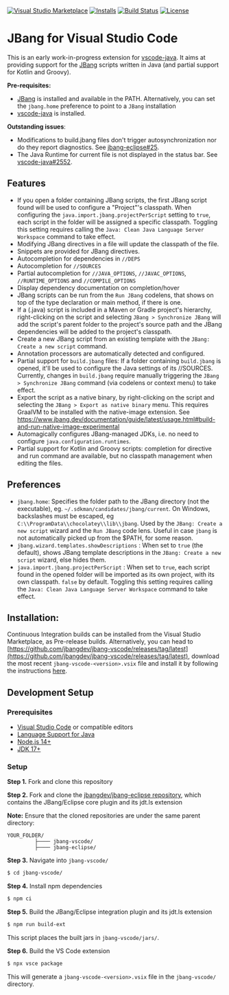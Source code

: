 [![Visual Studio Marketplace](https://img.shields.io/visual-studio-marketplace/v/jbangdev.jbang-vscode?style=for-the-badge&label=VS%20Marketplace&logo=visual-studio-code)](https://marketplace.visualstudio.com/items?itemName=jbangdev.jbang-vscode)
[![Installs](https://img.shields.io/visual-studio-marketplace/i/jbangdev.jbang-vscode?style=for-the-badge)](https://marketplace.visualstudio.com/items?itemName=jbangdev.jbang-vscode)
[![Build Status](https://img.shields.io/github/workflow/status/jbangdev/jbang-vscode/Build/main?style=for-the-badge)](https://github.com/jbangdev/jbang-vscode/actions?query=branch%3Amain)
[![License](https://img.shields.io/github/license/jbangdev/jbang-vscode?style=for-the-badge)](https://github.com/jbangdev/jbang-vscode/blob/main/LICENSE)

# JBang for Visual Studio Code
This is an early work-in-progress extension for [vscode-java](https://marketplace.visualstudio.com/items?itemName=redhat.java). It aims at providing support for the [JBang](https://www.jbang.dev/) scripts written in Java (and partial support for Kotlin and Groovy).

**Pre-requisites:**
- [JBang](https://www.jbang.dev/download/) is installed and available in the PATH. Alternatively, you can set the `jbang.home` preference to point to a `JBang` installation
- [vscode-java](https://marketplace.visualstudio.com/items?itemName=redhat.java) is installed.

**Outstanding issues**:
- Modifications to build.jbang files don't trigger autosynchronization nor do they report diagnostics. See [jbang-eclipse#25](https://github.com/jbangdev/jbang-eclipse/issues/25).
- The Java Runtime for current file is not displayed in the status bar. See [vscode-java#2552](https://github.com/redhat-developer/vscode-java/issues/2552).

## Features
- If you open a folder containing JBang scripts, the first JBang script found will be used to configure a "Project"'s classpath. When configuring the `java.import.jbang.projectPerScript` setting to `true`, each script in the folder will be assigned a specific classpath. Toggling this setting requires calling the `Java: Clean Java Language Server Workspace` command to take effect.
- Modifying JBang directives in a file will update the classpath of the file.
- Snippets are provided for JBang directives.
- Autocompletion for dependencies in `//DEPS` 
- Autocompletion for `//SOURCES` 
- Partial autocompletion for `//JAVA_OPTIONS`, `//JAVAC_OPTIONS`, `//RUNTIME_OPTIONS` and `//COMPILE_OPTIONS`
- Display dependency documentation on completion/hover
- JBang scripts can be run from the `Run JBang` codelens, that shows on top of the type declaration or main method, if there is one.
- If a (.java) script is included in a Maven or Gradle project's hierarchy, right-clicking on the script and selecting `JBang > Synchronize JBang` will add the script's parent folder to the project's source path and the JBang dependencies will be added to the project's classpath.
- Create a new JBang script from an existing template with the `JBang: Create a new script` command.
- Annotation processors are automatically detected and configured.
- Partial support for `build.jbang` files: If a folder containing `build.jbang` is opened, it'll be used to configure the Java settings of its //SOURCES. Currently, changes in `build.jbang` require manually triggering the `JBang > Synchronize JBang` command (via codelens or context menu) to take effect.
- Export the script as a native binary, by right-clicking on the script and selecting the `JBang > Export as native binary` menu. This requires GraalVM to be installed with the native-image extension. See https://www.jbang.dev/documentation/guide/latest/usage.html#build-and-run-native-image-experimental
- Automagically configures JBang-managed JDKs, i.e. no need to configure `java.configuration.runtimes`.
- Partial support for Kotlin and Groovy scripts: completion for directive and run command are available, but no classpath management when editing the files.

## Preferences
- `jbang.home`: Specifies the folder path to the JBang directory (not the executable), eg. `~/.sdkman/candidates/jbang/current`. On Windows, backslashes must be escaped, eg `C:\\ProgramData\\chocolatey\\lib\\jbang`. Used by the `JBang: Create a new script` wizard and the `Run JBang` code lens. Useful in case `jbang` is not automatically picked up from the $PATH, for some reason.
- `jbang.wizard.templates.showDescriptions` : When set to `true` (the default), shows JBang template descriptions in the `JBang: Create a new script` wizard, else hides them.
- `java.import.jbang.projectPerScript` : When set to `true`, each script found in the opened folder will be imported as its own project, with its own classpath. `false` by default. Toggling this setting requires calling the `Java: Clean Java Language Server Workspace` command to take effect.

## Installation:
Continuous Integration builds can be installed from the Visual Studio Marketplace, as Pre-release builds. Alternatively, you can head to [https://github.com/jbangdev/jbang-vscode/releases/tag/latest](https://github.com/jbangdev/jbang-vscode/releases/tag/latest), download the most recent `jbang-vscode-<version>.vsix` file and install it by following the instructions [here](https://code.visualstudio.com/docs/editor/extension-gallery#_install-from-a-vsix).

## Development Setup

### Prerequisites

  * [Visual Studio Code](https://code.visualstudio.com/) or compatible editors
  * [Language Support for Java](https://marketplace.visualstudio.com/items?itemName=redhat.java)
  * [Node.js 14+](https://nodejs.org/en/)
  * [JDK 17+](https://adoptium.net/en-GB/temurin/releases/)

### Setup
**Step 1.** Fork and clone this repository  

**Step 2.** Fork and clone the [jbangdev/jbang-eclipse repository](https://github.com/jbangdev/jbang-eclipse), which contains the JBang/Eclipse core plugin and its jdt.ls extension

**Note:** Ensure that the cloned repositories are under the same parent directory:

```
YOUR_FOLDER/
         ├──── jbang-vscode/
         ├──── jbang-eclipse/
```  
**Step 3.** Navigate into `jbang-vscode/`
```bash
$ cd jbang-vscode/
```  
**Step 4.** Install npm dependencies
```bash
$ npm ci
```  

**Step 5.** Build the JBang/Eclipse integration plugin and its jdt.ls extension
```bash
$ npm run build-ext
```

This script places the built jars in `jbang-vscode/jars/`.  

**Step 6.** Build the VS Code extension
```bash
$ npx vsce package
```
This will generate a `jbang-vscode-<version>.vsix` file in the `jbang-vscode/` directory.